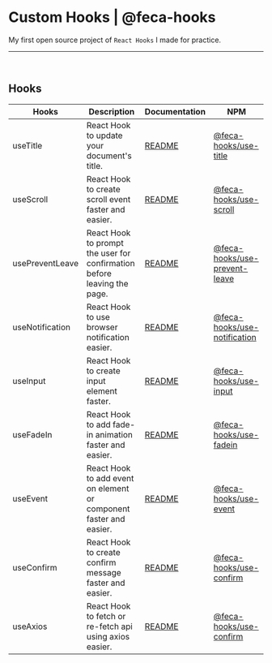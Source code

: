 # Custom Hooks | @feca-hooks

My first open source project of `React Hooks` I made for practice.

---

<br />

## Hooks

| **Hooks**       | **Description**                                                         | **Documentation**                                                                        | **NPM**                                                                                      |
| --------------- | ----------------------------------------------------------------------- | ---------------------------------------------------------------------------------------- | -------------------------------------------------------------------------------------------- |
| useTitle        | React Hook to update your document's title.                             | [README](https://github.com/pshtony1/custom-hooks/blob/master/useTitle/README.md)        | [@feca-hooks/use-title](https://www.npmjs.com/package/@feca-hooks/use-title)                 |
| useScroll       | React Hook to create scroll event faster and easier.                    | [README](https://github.com/pshtony1/custom-hooks/blob/master/useScroll/README.md)       | [@feca-hooks/use-scroll](https://www.npmjs.com/package/@feca-hooks/use-scroll)               |
| usePreventLeave | React Hook to prompt the user for confirmation before leaving the page. | [README](https://github.com/pshtony1/custom-hooks/blob/master/usePreventLeave/README.md) | [@feca-hooks/use-prevent-leave](https://www.npmjs.com/package/@feca-hooks/use-prevent-leave) |
| useNotification | React Hook to use browser notification easier.                          | [README](https://github.com/pshtony1/custom-hooks/blob/master/useNotification/README.md) | [@feca-hooks/use-notification](https://www.npmjs.com/package/@feca-hooks/use-notification)   |
| useInput        | React Hook to create input element faster.                              | [README](https://github.com/pshtony1/custom-hooks/blob/master/useInput/README.md)        | [@feca-hooks/use-input](https://www.npmjs.com/package/@feca-hooks/use-input)                 |
| useFadeIn       | React Hook to add fade-in animation faster and easier.                  | [README](https://github.com/pshtony1/custom-hooks/blob/master/useFadeIn/README.md)       | [@feca-hooks/use-fadein](https://www.npmjs.com/package/@feca-hooks/use-fadein)               |
| useEvent        | React Hook to add event on element or component faster and easier.      | [README](https://github.com/pshtony1/custom-hooks/blob/master/useEvent/README.md)        | [@feca-hooks/use-event](https://www.npmjs.com/package/@feca-hooks/use-event)                 |
| useConfirm      | React Hook to create confirm message faster and easier.                 | [README](https://github.com/pshtony1/custom-hooks/blob/master/useConfirm/README.md)      | [@feca-hooks/use-confirm](https://www.npmjs.com/package/@feca-hooks/use-confirm)             |
| useAxios        | React Hook to fetch or re-fetch api using axios easier.                 | [README](https://github.com/pshtony1/custom-hooks/blob/master/useAxios/README.md)        | [@feca-hooks/use-confirm](https://www.npmjs.com/package/@feca-hooks/use-axios)               |
